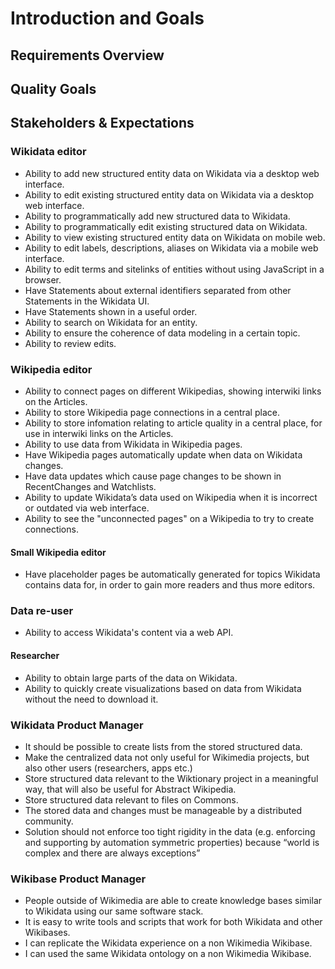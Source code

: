 # Introduction and Goals

## Requirements Overview

## Quality Goals

## Stakeholders & Expectations

### Wikidata editor

- Ability to add new structured entity data on Wikidata via a desktop web interface.
- Ability to edit existing structured entity data on Wikidata via a desktop web interface.
- Ability to programmatically add new structured data to Wikidata.
- Ability to programmatically edit existing structured data on Wikidata.
- Ability to view existing structured entity data on Wikidata on mobile web.
- Ability to edit labels, descriptions, aliases on Wikidata via a mobile web interface.
- Ability to edit terms and sitelinks of entities without using JavaScript in a browser.
- Have Statements about external identifiers separated from other Statements in the Wikidata UI.
- Have Statements shown in a useful order.
- Ability to search on Wikidata for an entity.
- Ability to ensure the coherence of data modeling in a certain topic.
- Ability to review edits.

### Wikipedia editor

- Ability to connect pages on different Wikipedias, showing interwiki links on the Articles.
- Ability to store Wikipedia page connections in a central place.
- Ability to store infomation relating to article quality in a central place, for use in interwiki links on the Articles.
- Ability to use data from Wikidata in Wikipedia pages.
- Have Wikipedia pages automatically update when data on Wikidata changes.
- Have data updates which cause page changes to be shown in RecentChanges and Watchlists.
- Ability to update Wikidata’s data used on Wikipedia when it is incorrect or outdated via web interface.
- Ability to see the "unconnected pages" on a Wikipedia to try to create connections.

#### Small Wikipedia editor

- Have placeholder pages be automatically generated for topics Wikidata contains data for, in order to gain more readers and thus more editors.

### Data re-user

- Ability to access Wikidata's content via a web API.

#### Researcher

- Ability to obtain large parts of the data on Wikidata.
- Ability to quickly create visualizations based on data from Wikidata without the need to download it.

### Wikidata Product Manager

- It should be possible to create lists from the stored structured data.
- Make the centralized data not only useful for Wikimedia projects, but also other users (researchers, apps etc.)
- Store structured data relevant to the Wiktionary project in a meaningful way, that will also be useful for Abstract Wikipedia.
- Store structured data relevant to files on Commons.
- The stored data and changes must be manageable by a distributed community.
- Solution should not enforce too tight rigidity in the data (e.g. enforcing and supporting by automation symmetric properties) because “world is complex and there are always exceptions”

### Wikibase Product Manager

- People outside of Wikimedia are able to create knowledge bases similar to Wikidata using our same software stack.
- It is easy to write tools and scripts that work for both Wikidata and other Wikibases.
- I can replicate the Wikidata experience on a non Wikimedia Wikibase.
- I can used the same Wikidata ontology on a non Wikimedia Wikibase.

